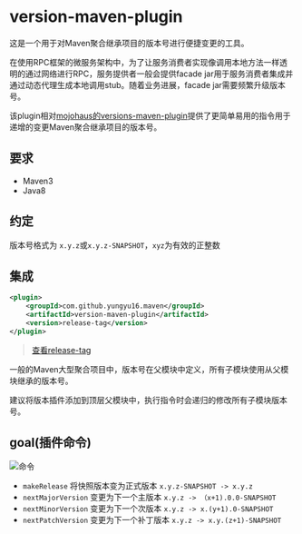 # version-maven-plugin
这是一个用于对Maven聚合继承项目的版本号进行便捷变更的工具。

在使用RPC框架的微服务架构中，为了让服务消费者实现像调用本地方法一样透明的通过网络进行RPC，服务提供者一般会提供facade jar用于服务消费者集成并通过动态代理生成本地调用stub。随着业务进展，facade jar需要频繁升级版本号。

该plugin相对[mojohaus的versions-maven-plugin](https://github.com/mojohaus/versions-maven-plugin)提供了更简单易用的指令用于递增的变更Maven聚合继承项目的版本号。

## 要求
- Maven3
- Java8

## 约定
版本号格式为 `x.y.z`或`x.y.z-SNAPSHOT`，`xyz`为有效的正整数

## 集成
```xml
<plugin>
    <groupId>com.github.yungyu16.maven</groupId>
    <artifactId>version-maven-plugin</artifactId>
    <version>release-tag</version>
</plugin>
```
>[查看release-tag](https://github.com/yungyu16/version-maven-plugin/tags) 

一般的Maven大型聚合项目中，版本号在父模块中定义，所有子模块使用从父模块继承的版本号。

建议将版本插件添加到顶层父模块中，执行指令时会递归的修改所有子模块版本号。
## goal(插件命令)
![命令](doc/goals.png)

- `makeRelease`  将快照版本变为正式版本 `x.y.z-SNAPSHOT -> x.y.z`
- `nextMajorVersion`  变更为下一个主版本 `x.y.z -> （x+1).0.0-SNAPSHOT`
- `nextMinorVersion`  变更为下一个次版本 `x.y.z -> x.(y+1).0-SNAPSHOT`
- `nextPatchVersion`  变更为下一个补丁版本 `x.y.z -> x.y.(z+1)-SNAPSHOT`

